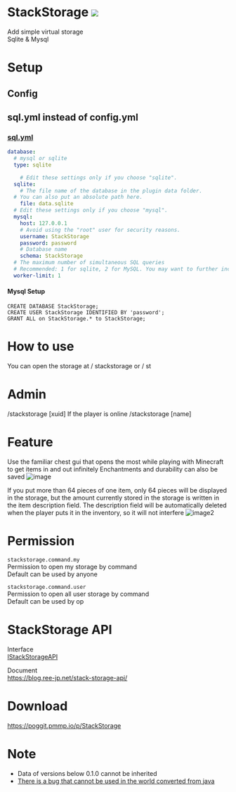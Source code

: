 # StackStorage [![](https://poggit.pmmp.io/shield.dl.total/StackStorage)](https://poggit.pmmp.io/p/StackStorage)

Add simple virtual storage  
Sqlite & Mysql

# Setup

## Config

## **sql.yml instead of config.yml**

### [sql.yml](https://cloud.ree-jp.net/s/Pj5N2rDnR8GmawJ/download)

```yml
database:
  # mysql or sqlite
  type: sqlite

    # Edit these settings only if you choose "sqlite".
  sqlite:
    # The file name of the database in the plugin data folder.
  # You can also put an absolute path here.
    file: data.sqlite
  # Edit these settings only if you choose "mysql".
  mysql:
    host: 127.0.0.1
    # Avoid using the "root" user for security reasons.
    username: StackStorage
    password: password
    # Database name
    schema: StackStorage
  # The maximum number of simultaneous SQL queries
  # Recommended: 1 for sqlite, 2 for MySQL. You may want to further increase this value if your MySQL connection is very slow.
  worker-limit: 1
```

#### Mysql Setup

```mysql
CREATE DATABASE StackStorage;
CREATE USER StackStorage IDENTIFIED BY 'password';
GRANT ALL on StackStorage.* to StackStorage;
```

# How to use

You can open the storage at / stackstorage or / st

# Admin

/stackstorage [xuid]
If the player is online /stackstorage [name]

# Feature

Use the familiar chest gui that opens the most while playing with Minecraft to get items in and out infinitely
Enchantments and durability can also be saved
![image](image/image1.png)

If you put more than 64 pieces of one item, only 64 pieces will be displayed in the storage, but the amount currently stored in the storage is written in the item description field.
The description field will be automatically deleted when the player puts it in the inventory, so it will not interfere
![image2](image/image2.png)

# Permission

`stackstorage.command.my`  
Permission to open my storage by command  
Default can be used by anyone

`stackstorage.command.user`  
Permission to open all user storage by command  
Default can be used by op

# StackStorage API

Interface  
[IStackStorageAPI](https://github.com/Ree-jp-minecraft/StackStrage/blob/master/src/ree_jp/stackStorage/api/IStackStorageAPI.php)

Document  
https://blog.ree-jp.net/stack-storage-api/

# Download

https://poggit.pmmp.io/p/StackStorage

# Note

- Data of versions below 0.1.0 cannot be inherited
- [There is a bug that cannot be used in the world converted from java](https://github.com/Ree-jp-minecraft/StackStrage/issues/19)
